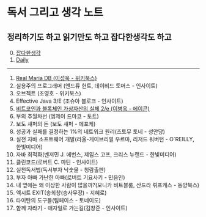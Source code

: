 # 독서 그리고 생각 노트

## 정리하기도 하고 읽기만도 하고 잡다한생각도 하고
0. [잡다한생각](https://github.com/Jrock30/read-book/tree/master/%EC%9E%A1%EB%8B%A4%ED%95%9C%EC%83%9D%EA%B0%81)
1. [Daily](https://github.com/Jrock30/read-book/tree/master/DAILY)
- - -
1. [Real Maria DB (이성욱 - 위키북스)](https://github.com/Jrock30/read-book/tree/master/Real-Maria-DB/)
2. 실용주의 프로그래머 (앤드류 헌트, 데이비드 토머스 - 인사이트)
3. 오브젝트 (조영호 - 위키북스)
4. Effective Java 3/E (조슈아 블로크 - 인사이트)
5. [비트코인과 블록체인 가상자산의 실체 2/e (이병욱 - 에이콘)](https://github.com/Jrock30/read-book/blob/master/%EB%B9%84%ED%8A%B8%EC%BD%94%EC%9D%B8%EA%B3%BC%20%EB%B8%94%EB%A1%9D%EC%B2%B4%EC%9D%B8)
6. 부의 추월차선 (엠제이 드마코 - 토트)
7. 보도 섀퍼의 돈 (보도 섀퍼 - 에포케)
8. 성공과 실패를 결정하는 1%의 네트워크 원리(츠토무 토네 - 성안당)
9. 실전 자바 소프트웨어 개발(라울-게이브리얼 우르마, 리저드 워버턴 - O`REILLY, 한빛미디어)
10. 자바 최적화(벤저민 J. 에번스, 제임스 고프, 크리스 뉴랜드 - 한빛미디어)
11. 클린코드(로버트 C. 마틴 - 인사이트)
12. 실천독서법(독서부자 낙숫물 - 청람출판)
13. 부자 아빠 가난한 아빠(로버트 기요사키 - 민음인)
14. 내 옆에는 왜 이상한 사람이 많을까?(모니카 비트블룸, 산드라 뤼프케스 - 동양북스)
15. 엑시트 EXIT(송희창(송사무장) - 지혜로)
16. 타이탄의 도구들(팀페이스 - 토네이도)
17. 함께 자라기 - 애자일로 가는길(김창준 - 인사이트)

